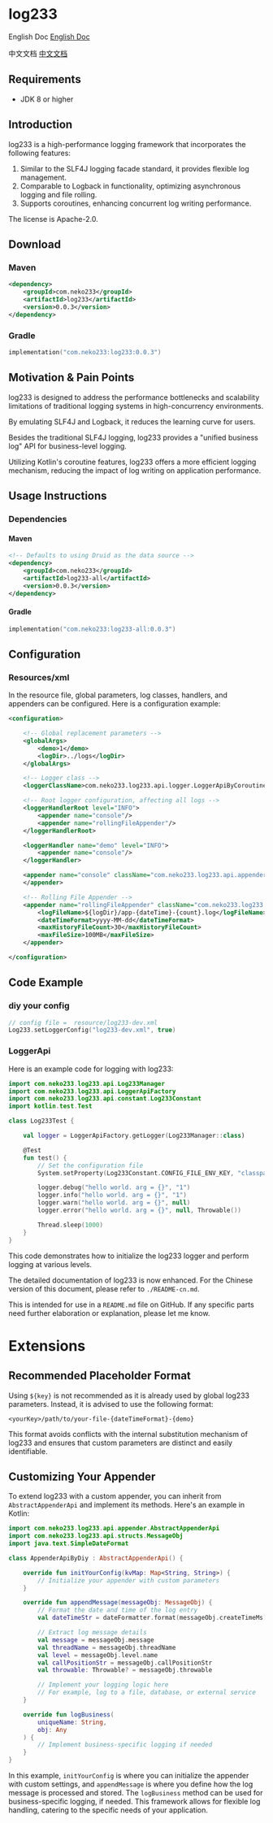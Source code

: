 
# log233

English Doc [English Doc](./README.md)

中文文档 [中文文档](./README-cn.md)

## Requirements

- JDK 8 or higher

## Introduction

log233 is a high-performance logging framework that incorporates the following features:

1. Similar to the SLF4J logging facade standard, it provides flexible log management.
2. Comparable to Logback in functionality, optimizing asynchronous logging and file rolling.
3. Supports coroutines, enhancing concurrent log writing performance.

The license is Apache-2.0.

## Download

### Maven

```xml
<dependency>
    <groupId>com.neko233</groupId>
    <artifactId>log233</artifactId>
    <version>0.0.3</version>
</dependency>
```

### Gradle

```kotlin
implementation("com.neko233:log233:0.0.3")
```

## Motivation & Pain Points

log233 is designed to address the performance bottlenecks and scalability limitations of traditional logging systems in high-concurrency environments.

By emulating SLF4J and Logback, it reduces the learning curve for users.

Besides the traditional SLF4J logging, log233 provides a "unified business log" API for business-level logging.

Utilizing Kotlin's coroutine features, log233 offers a more efficient logging mechanism, reducing the impact of log writing on application performance.

## Usage Instructions

### Dependencies

#### Maven

```xml
<!-- Defaults to using Druid as the data source -->
<dependency>
    <groupId>com.neko233</groupId>
    <artifactId>log233-all</artifactId>
    <version>0.0.3</version>
</dependency>
```

#### Gradle

```kotlin
implementation("com.neko233:log233-all:0.0.3")
```

## Configuration

### Resources/xml

In the resource file, global parameters, log classes, handlers, and appenders can be configured. Here is a configuration example:

```xml
<configuration>

    <!-- Global replacement parameters -->
    <globalArgs>
        <demo>1</demo>
        <logDir>../logs</logDir>
    </globalArgs>

    <!-- Logger class -->
    <loggerClassName>com.neko233.log233.api.logger.LoggerApiByCoroutine</loggerClassName>

    <!-- Root logger configuration, affecting all logs -->
    <loggerHandlerRoot level="INFO">
        <appender name="console"/>
        <appender name="rollingFileAppender"/>
    </loggerHandlerRoot>

    <loggerHandler name="demo" level="INFO">
        <appender name="console"/>
    </loggerHandler>

    <appender name="console" className="com.neko233.log233.api.appender.imp.AppenderApiByConsole">
    </appender>

    <!-- Rolling File Appender -->
    <appender name="rollingFileAppender" className="com.neko233.log233.appender.impl.file.AppenderApiByRollingFile">
        <logFileName>${logDir}/app-{dateTime}-{count}.log</logFileName>
        <dateTimeFormat>yyyy-MM-dd</dateTimeFormat> 
        <maxHistoryFileCount>30</maxHistoryFileCount> 
        <maxFileSize>100MB</maxFileSize> 
    </appender>

</configuration>
```

## Code Example

### diy your config
```kotlin
// config file =  resource/log233-dev.xml 
Log233.setLoggerConfig("log233-dev.xml", true)

```

### LoggerApi

Here is an example code for logging with log233:

```kotlin
import com.neko233.log233.api.Log233Manager
import com.neko233.log233.api.LoggerApiFactory
import com.neko233.log233.api.constant.Log233Constant
import kotlin.test.Test

class Log233Test {

    val logger = LoggerApiFactory.getLogger(Log233Manager::class)

    @Test
    fun test() {
        // Set the configuration file
        System.setProperty(Log233Constant.CONFIG_FILE_ENV_KEY, "classpath:log233-default.xml");

        logger.debug("hello world. arg = {}", "1")
        logger.info("hello world. arg = {}", "1")
        logger.warn("hello world. arg = {}", null)
        logger.error("hello world. arg = {}", null, Throwable())

        Thread.sleep(1000)
    }
}
```

This code demonstrates how to initialize the log233 logger and perform logging at various levels.

The detailed documentation of log233 is now enhanced. For the Chinese version of this document, please refer to `./README-cn.md`.

This is intended for use in a `README.md` file on GitHub. If any specific parts need further elaboration or explanation, please let me know.


# Extensions
## Recommended Placeholder Format

Using `${key}` is not recommended as it is already used by global log233 parameters. Instead, it is advised to use the following format:

```text
<yourKey>/path/to/your-file-{dateTimeFormat}-{demo}
```

This format avoids conflicts with the internal substitution mechanism of log233 and ensures that custom parameters are distinct and easily identifiable.

## Customizing Your Appender

To extend log233 with a custom appender, you can inherit from `AbstractAppenderApi` and implement its methods. Here's an example in Kotlin:

```kotlin
import com.neko233.log233.api.appender.AbstractAppenderApi
import com.neko233.log233.api.structs.MessageObj
import java.text.SimpleDateFormat

class AppenderApiByDiy : AbstractAppenderApi() {

    override fun initYourConfig(kvMap: Map<String, String>) {
        // Initialize your appender with custom parameters
    }

    override fun appendMessage(messageObj: MessageObj) {
        // Format the date and time of the log entry
        val dateTimeStr = dateFormatter.format(messageObj.createTimeMs)

        // Extract log message details
        val message = messageObj.message
        val threadName = messageObj.threadName
        val level = messageObj.level.name
        val callPositionStr = messageObj.callPositionStr
        val throwable: Throwable? = messageObj.throwable

        // Implement your logging logic here
        // For example, log to a file, database, or external service
    }

    override fun logBusiness(
        uniqueName: String,
        obj: Any
    ) {
        // Implement business-specific logging if needed
    }
}
```

In this example, `initYourConfig` is where you can initialize the appender with custom settings, and `appendMessage` is where you define how the log message is processed and stored. The `logBusiness` method can be used for business-specific logging, if needed. This framework allows for flexible log handling, catering to the specific needs of your application.